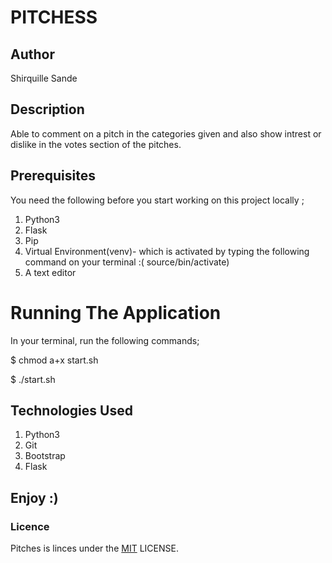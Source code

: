 # PITCHESS

## Author
Shirquille Sande        

## Description  
Able to comment on a pitch in the categories given and also show intrest or dislike in the votes section  of the pitches. 

## Prerequisites
You need the following before you start working on this project locally ;

1. Python3       
2. Flask            
3. Pip             
4. Virtual Environment(venv)- which is activated by typing the following command on your terminal :( source/bin/activate)           
5. A text editor 

# Running The Application
In your terminal, run the following commands;
 
 $ chmod a+x start.sh      
     
 $ ./start.sh     

## Technologies Used

1. Python3
2. Git 
3. Bootstrap
4. Flask

## Enjoy :)

### Licence        
Pitches is linces under the  [MIT](license) LICENSE.
      
      
           










